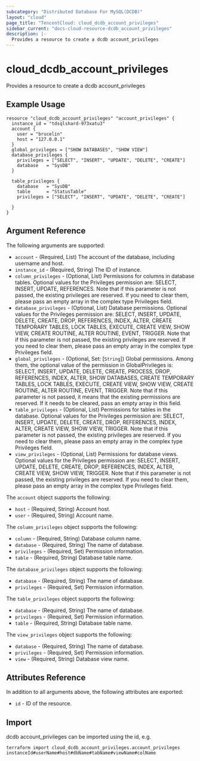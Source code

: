 ```yaml
---
subcategory: "Distributed Database For MySQL(DCDB)"
layout: "cloud"
page_title: "TencentCloud: cloud_dcdb_account_privileges"
sidebar_current: "docs-cloud-resource-dcdb_account_privileges"
description: |-
  Provides a resource to create a dcdb account_privileges
---
```


# cloud_dcdb_account_privileges

Provides a resource to create a dcdb account_privileges

## Example Usage

```hcl
resource "cloud_dcdb_account_privileges" "account_privileges" {
  instance_id = "tdsqlshard-973xatu3"
  account {
    user = "brucelin"
    host = "127.0.0.1"
  }
  global_privileges = ["SHOW DATABASES", "SHOW VIEW"]
  database_privileges {
    privileges = ["SELECT", "INSERT", "UPDATE", "DELETE", "CREATE"]
    database   = "SysDB"
  }

  table_privileges {
    database   = "SysDB"
    table      = "StatusTable"
    privileges = ["SELECT", "INSERT", "UPDATE", "DELETE", "CREATE"]

  }
}
```

## Argument Reference

The following arguments are supported:

* `account` - (Required, List) The account of the database, including username and host.
* `instance_id` - (Required, String) The ID of instance.
* `column_privileges` - (Optional, List) Permissions for columns in database tables. Optional values for the Privileges permission are:  SELECT, INSERT, UPDATE, REFERENCES.  Note that if this parameter is not passed, the existing privileges are reserved. If you need to clear them, please pass an empty array in the complex type Privileges field.
* `database_privileges` - (Optional, List) Database permissions. Optional values for the Privileges permission are: SELECT, INSERT, UPDATE, DELETE, CREATE, DROP, REFERENCES, INDEX, ALTER, CREATE TEMPORARY TABLES,  LOCK TABLES, EXECUTE, CREATE VIEW, SHOW VIEW, CREATE ROUTINE, ALTER ROUTINE, EVENT, TRIGGER.  Note that if this parameter is not passed, the existing privileges are reserved. If you need to clear them, please pass an empty array in the complex type Privileges field.
* `global_privileges` - (Optional, Set: [`String`]) Global permissions. Among them, the optional value of the permission in GlobalPrivileges is: SELECT, INSERT, UPDATE, DELETE, CREATE, PROCESS, DROP, REFERENCES, INDEX, ALTER, SHOW DATABASES,  CREATE TEMPORARY TABLES, LOCK TABLES, EXECUTE, CREATE VIEW, SHOW VIEW, CREATE ROUTINE, ALTER ROUTINE, EVENT, TRIGGER.  Note that if this parameter is not passed, it means that the existing permissions are reserved. If it needs to be cleared, pass an empty array in this field.
* `table_privileges` - (Optional, List) Permissions for tables in the database. Optional values for the Privileges permission are: SELECT, INSERT, UPDATE, DELETE, CREATE, DROP, REFERENCES, INDEX, ALTER, CREATE VIEW, SHOW VIEW, TRIGGER. Note that if this parameter is not passed, the existing privileges are reserved. If you need to clear them, please pass an empty array in the complex type Privileges field.
* `view_privileges` - (Optional, List) Permissions for database views. Optional values for the Privileges permission are:  SELECT, INSERT, UPDATE, DELETE, CREATE, DROP, REFERENCES, INDEX, ALTER, CREATE VIEW, SHOW VIEW, TRIGGER.  Note that if this parameter is not passed, the existing privileges are reserved. If you need to clear them, please pass an empty array in the complex type Privileges field.

The `account` object supports the following:

* `host` - (Required, String) Account host.
* `user` - (Required, String) Account name.

The `column_privileges` object supports the following:

* `column` - (Required, String) Database column name.
* `database` - (Required, String) The name of database.
* `privileges` - (Required, Set) Permission information.
* `table` - (Required, String) Database table name.

The `database_privileges` object supports the following:

* `database` - (Required, String) The name of database.
* `privileges` - (Required, Set) Permission information.

The `table_privileges` object supports the following:

* `database` - (Required, String) The name of database.
* `privileges` - (Required, Set) Permission information.
* `table` - (Required, String) Database table name.

The `view_privileges` object supports the following:

* `database` - (Required, String) The name of database.
* `privileges` - (Required, Set) Permission information.
* `view` - (Required, String) Database view name.

## Attributes Reference

In addition to all arguments above, the following attributes are exported:

* `id` - ID of the resource.



## Import

dcdb account_privileges can be imported using the id, e.g.

```
terraform import cloud_dcdb_account_privileges.account_privileges instanceId#userName#host#dbName#tabName#viewName#colName
```

